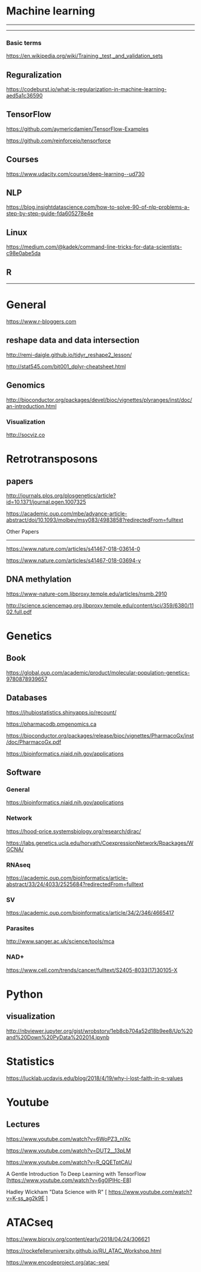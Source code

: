 # Machine learning
------------------
------------------

### Basic terms

https://en.wikipedia.org/wiki/Training,_test,_and_validation_sets

Reguralization
--------------

https://codeburst.io/what-is-regularization-in-machine-learning-aed5a1c36590

TensorFlow
----------

https://github.com/aymericdamien/TensorFlow-Examples

https://github.com/reinforceio/tensorforce

Courses
-------

https://www.udacity.com/course/deep-learning--ud730

NLP
-------

https://blog.insightdatascience.com/how-to-solve-90-of-nlp-problems-a-step-by-step-guide-fda605278e4e

Linux
--------

https://medium.com/@kadek/command-line-tricks-for-data-scientists-c98e0abe5da


R
----
----
# General

https://www.r-bloggers.com

reshape data and data intersection
------------

http://remi-daigle.github.io/tidyr_reshape2_lesson/

http://stat545.com/bit001_dplyr-cheatsheet.html

## Genomics

http://bioconductor.org/packages/devel/bioc/vignettes/plyranges/inst/doc/an-introduction.html


### Visualization

http://socviz.co


# Retrotransposons

papers
------

http://journals.plos.org/plosgenetics/article?id=10.1371/journal.pgen.1007325

https://academic.oup.com/mbe/advance-article-abstract/doi/10.1093/molbev/msy083/4983858?redirectedFrom=fulltext



Other Papers
____________

https://www.nature.com/articles/s41467-018-03614-0

https://www.nature.com/articles/s41467-018-03694-y

## DNA methylation

https://www-nature-com.libproxy.temple.edu/articles/nsmb.2910

http://science.sciencemag.org.libproxy.temple.edu/content/sci/359/6380/1102.full.pdf


# Genetics

## Book

https://global.oup.com/academic/product/molecular-population-genetics-9780878939657

## Databases

https://jhubiostatistics.shinyapps.io/recount/

https://pharmacodb.pmgenomics.ca

https://bioconductor.org/packages/release/bioc/vignettes/PharmacoGx/inst/doc/PharmacoGx.pdf

https://bioinformatics.niaid.nih.gov/applications

## Software

### General

https://bioinformatics.niaid.nih.gov/applications

### Network

https://hood-price.systemsbiology.org/research/dirac/

https://labs.genetics.ucla.edu/horvath/CoexpressionNetwork/Rpackages/WGCNA/

### RNAseq

https://academic.oup.com/bioinformatics/article-abstract/33/24/4033/2525684?redirectedFrom=fulltext

### SV

https://academic.oup.com/bioinformatics/article/34/2/346/4665417


### Parasites

http://www.sanger.ac.uk/science/tools/mca

### NAD+

https://www.cell.com/trends/cancer/fulltext/S2405-8033(17)30105-X


# Python 

## visualization

http://nbviewer.jupyter.org/gist/wrobstory/1eb8cb704a52d18b9ee8/Up%20and%20Down%20PyData%202014.ipynb

# Statistics

https://lucklab.ucdavis.edu/blog/2018/4/19/why-i-lost-faith-in-p-values

# Youtube

## Lectures

https://www.youtube.com/watch?v=6WoPZ3_nIXc

https://www.youtube.com/watch?v=DUT2__13pLM

https://www.youtube.com/watch?v=R_QQETptCAU

A Gentle Introduction To Deep Learning with TensorFlow [https://www.youtube.com/watch?v=6g0lPlHc-E8]

Hadley Wickham "Data Science with R" [ https://www.youtube.com/watch?v=K-ss_ag2k9E ]



# ATACseq

https://www.biorxiv.org/content/early/2018/04/24/306621

https://rockefelleruniversity.github.io/RU_ATAC_Workshop.html

https://www.encodeproject.org/atac-seq/
